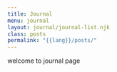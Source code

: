 ```yaml
---
title: Journal
menu: journal
layout: journal/journal-list.njk
class: posts
permalink: "{{lang}}/posts/"
---
```


welcome to journal page
